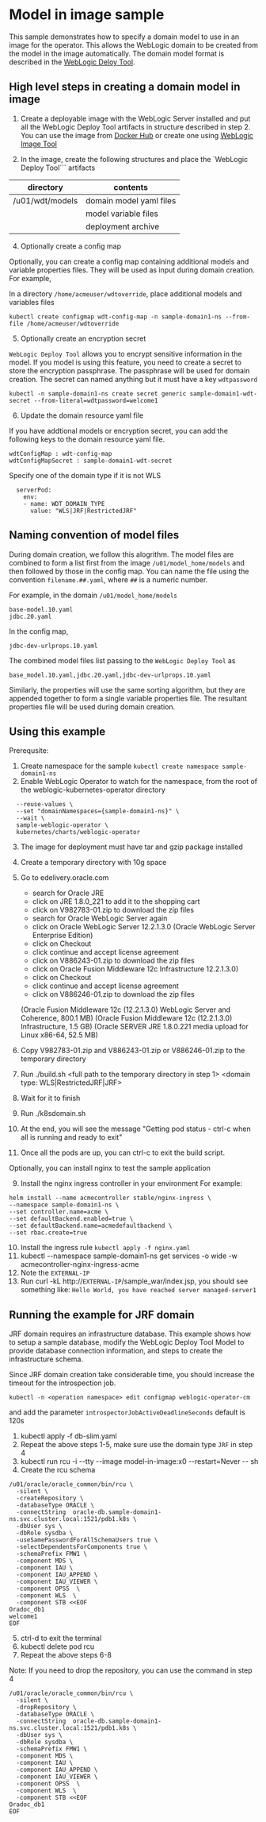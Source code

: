 # Model in image sample

This sample demonstrates how to specify a domain model to use in an image for the operator. This allows the WebLogic domain to be created from the model in the image automatically.  The domain model format is described in the [WebLogic Deloy Tool](https://github.com/oracle/weblogic-deploy-tooling).

## High level steps in creating a domain model in image

1. Create a deployable image with the WebLogic Server installed and put all the WebLogic Deploy Tool artifacts in structure described in step 2.  You can use the image from [Docker Hub](https://github.com/oracle/docker-images/tree/master/OracleWebLogic) or create one using [WebLogic Image Tool](https://github.com/oracle/weblogic-image-tool)

2. In the image, create the following structures and place the `WebLogic Deploy Tool``` artifacts

| directory | contents |
|-----------|----------|
| /u01/wdt/models| domain model yaml files |
|                | model variable files |
|                | deployment archive |


4. Optionally create a config map

Optionally, you can create a config map containing additional models and variable properties files. They will be used as input during domain creation. For example,

In a directory ```/home/acmeuser/wdtoverride```, place additional models and variables files

```kubectl create configmap wdt-config-map -n sample-domain1-ns --from-file /home/acmeuser/wdtoverride```


5. Optionally create an encryption secret

```WebLogic Deploy Tool``` allows you to encrypt sensitive information in the model.  If you model is using this feature, you need to create a secret to store the encryption passphrase.  The passphrase will be used for domain creation.  The secret can named anything but it must have a key ```wdtpassword```

```kubectl -n sample-domain1-ns create secret generic sample-domain1-wdt-secret --from-literal=wdtpassword=welcome1```


6. Update the domain resource yaml file

If you have addtional models or encryption secret, you can add the following keys to the domain resource yaml file.

```
wdtConfigMap : wdt-config-map
wdtConfigMapSecret : sample-domain1-wdt-secret
```

Specify one of the domain type if it is not WLS

```
  serverPod:
    env:
    - name: WDT_DOMAIN_TYPE
      value: "WLS|JRF|RestrictedJRF"
```

## Naming convention of model files

During domain creation, we follow this alogrithm.  The model files are combined to form a list first from the image ```/u01/model_home/models``` and then followed by those in the config map. You can name the file using the convention ```filename.##.yaml```, where ```##``` is a numeric number.  

For example, in the domain ```/u01/model_home/models``` 

```
base-model.10.yaml
jdbc.20.yaml
```

In the config map,

```
jdbc-dev-urlprops.10.yaml
```

The combined model files list passing to the ```WebLogic Deploy Tool``` as

```base_model.10.yaml,jdbc.20.yaml,jdbc-dev-urlprops.10.yaml```

Similarly, the properties will use the same sorting algorithm, but they are appended together to form a single variable properties file.  The resultant properties file will be used during domain creation.


## Using this example

Prerequsite:

1. Create namespace for the sample 
```kubectl create namespace sample-domain1-ns```
2. Enable WebLogic Operator to watch for the namespace, from the root of the weblogic-kubernetes-operator directory

```helm upgrade \
  --reuse-values \
  --set "domainNamespaces={sample-domain1-ns}" \
  --wait \
  sample-weblogic-operator \
  kubernetes/charts/weblogic-operator
```
3. The image for deployment must have tar and gzip package installed

1. Create a temporary directory with 10g space
2. Go to edelivery.oracle.com
    - search for Oracle JRE
    - click on JRE 1.8.0_221 to add it to the shopping cart
    - click on V982783-01.zip to download the zip files 
    - search for Oracle WebLogic Server again
    - click on Oracle WebLogic Server 12.2.1.3.0 (Oracle WebLogic Server Enterprise Edition)
    - click on Checkout
    - click continue and accept license agreement 
    - click on V886243-01.zip to download the zip files 
    - click on Oracle Fusion Middleware 12c Infrastructure 12.2.1.3.0)
    - click on Checkout
    - click continue and accept license agreement 
    - click on V886246-01.zip to download the zip files 

    (Oracle Fusion Middleware 12c (12.2.1.3.0) WebLogic Server and Coherence, 800.1 MB)
    (Oracle Fusion Middleware 12c (12.2.1.3.0) Infrastructure, 1.5 GB)
    (Oracle SERVER JRE 1.8.0.221 media upload for Linux x86-64, 52.5 MB)
3. Copy V982783-01.zip and V886243-01.zip or V886246-01.zip to the temporary directory
4. Run ./build.sh <full path to the temporary directory in step 1> <oracle support id capable to download patches> <password for the support id> <domain type: WLS|RestrictedJRF|JRF>

5. Wait for it to finish


6. Run ./k8sdomain.sh
7. At the end, you will see the message "Getting pod status - ctrl-c when all is running and ready to exit"
8. Once all the pods are up, you can ctrl-c to exit the build script.


Optionally, you can install nginx to test the sample application

9. Install the nginx ingress controller in your environment For example:
```
helm install --name acmecontroller stable/nginx-ingress \
--namespace sample-domain1-ns \
--set controller.name=acme \
--set defaultBackend.enabled=true \
--set defaultBackend.name=acmedefaultbackend \
--set rbac.create=true
```
10. Install the ingress rule ```kubectl apply -f nginx.yaml```
11. kubectl --namespace sample-domain1-ns get services -o wide -w acmecontroller-nginx-ingress-acme
12. Note the ```EXTERNAL-IP```
13. Run curl -kL http://```EXTERNAL-IP```/sample_war/index.jsp, you should see something like:
```Hello World, you have reached server managed-server1```


## Running the example for JRF domain

JRF domain requires an infrastructure database.  This example shows how to setup a sample database,
modify the WebLogic Deploy Tool Model to provide database connection information, and steps to create the infrastructure schema.

Since JRF domain creation take considerable time, you should increase the timeout for the introspection job.

```
kubectl -n <operation namespace> edit configmap weblogic-operator-cm 
```

and add the parameter ```introspectorJobActiveDeadlineSeconds```  default is 120s


1. kubectl apply -f db-slim.yaml
2. Repeat the above steps 1-5, make sure use the domain type ```JRF```  in step 4
3. kubectl run rcu -i --tty  --image model-in-image:x0 --restart=Never -- sh
4. Create the rcu schema

```
/u01/oracle/oracle_common/bin/rcu \
  -silent \
  -createRepository \
  -databaseType ORACLE \
  -connectString  oracle-db.sample-domain1-ns.svc.cluster.local:1521/pdb1.k8s \
  -dbUser sys \
  -dbRole sysdba \
  -useSamePasswordForAllSchemaUsers true \
  -selectDependentsForComponents true \
  -schemaPrefix FMW1 \
  -component MDS \
  -component IAU \
  -component IAU_APPEND \
  -component IAU_VIEWER \
  -component OPSS  \
  -component WLS  \
  -component STB <<EOF
Oradoc_db1
welcome1
EOF
```
5. ctrl-d to exit the terminal
6. kubectl delete pod rcu
7. Repeat the above steps 6-8

Note:  If you need to drop the repository, you can use the command in step 4

```
/u01/oracle/oracle_common/bin/rcu \
  -silent \
  -dropRepository \
  -databaseType ORACLE \
  -connectString  oracle-db.sample-domain1-ns.svc.cluster.local:1521/pdb1.k8s \
  -dbUser sys \
  -dbRole sysdba \
  -schemaPrefix FMW1 \
  -component MDS \
  -component IAU \
  -component IAU_APPEND \
  -component IAU_VIEWER \
  -component OPSS  \
  -component WLS  \
  -component STB <<EOF
Oradoc_db1
EOF
```









